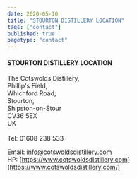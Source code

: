```yaml
---
date: 2020-05-10
title: "STOURTON DISTILLERY LOCATION"
tags: ["contact"]
published: true
pagetype: "contact"
---
```


<h4>STOURTON DISTILLERY LOCATION</h4>
The Cotswolds Distillery,<br>
Phillip's Field,<br>
Whichford Road,<br>
Stourton,<br>
Shipston-on-Stour<br>
CV36 5EX<br>
UK<br>
<br>
Tel: 01608 238 533<br>

Email: <info@cotswoldsdistillery.com><br>
HP: [https://www.cotswoldsdistillery.com](https://www.cotswoldsdistillery.com/)